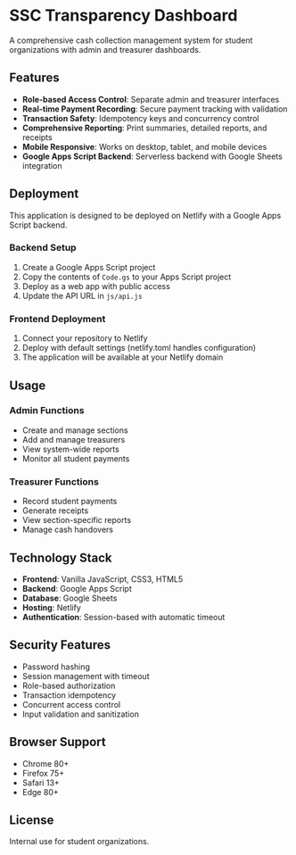# SSC Transparency Dashboard

A comprehensive cash collection management system for student organizations with admin and treasurer dashboards.

## Features

- **Role-based Access Control**: Separate admin and treasurer interfaces
- **Real-time Payment Recording**: Secure payment tracking with validation
- **Transaction Safety**: Idempotency keys and concurrency control
- **Comprehensive Reporting**: Print summaries, detailed reports, and receipts
- **Mobile Responsive**: Works on desktop, tablet, and mobile devices
- **Google Apps Script Backend**: Serverless backend with Google Sheets integration

## Deployment

This application is designed to be deployed on Netlify with a Google Apps Script backend.

### Backend Setup

1. Create a Google Apps Script project
2. Copy the contents of `Code.gs` to your Apps Script project
3. Deploy as a web app with public access
4. Update the API URL in `js/api.js`

### Frontend Deployment

1. Connect your repository to Netlify
2. Deploy with default settings (netlify.toml handles configuration)
3. The application will be available at your Netlify domain

## Usage

### Admin Functions
- Create and manage sections
- Add and manage treasurers
- View system-wide reports
- Monitor all student payments

### Treasurer Functions  
- Record student payments
- Generate receipts
- View section-specific reports
- Manage cash handovers

## Technology Stack

- **Frontend**: Vanilla JavaScript, CSS3, HTML5
- **Backend**: Google Apps Script
- **Database**: Google Sheets
- **Hosting**: Netlify
- **Authentication**: Session-based with automatic timeout

## Security Features

- Password hashing
- Session management with timeout
- Role-based authorization
- Transaction idempotency
- Concurrent access control
- Input validation and sanitization

## Browser Support

- Chrome 80+
- Firefox 75+  
- Safari 13+
- Edge 80+

## License

Internal use for student organizations.